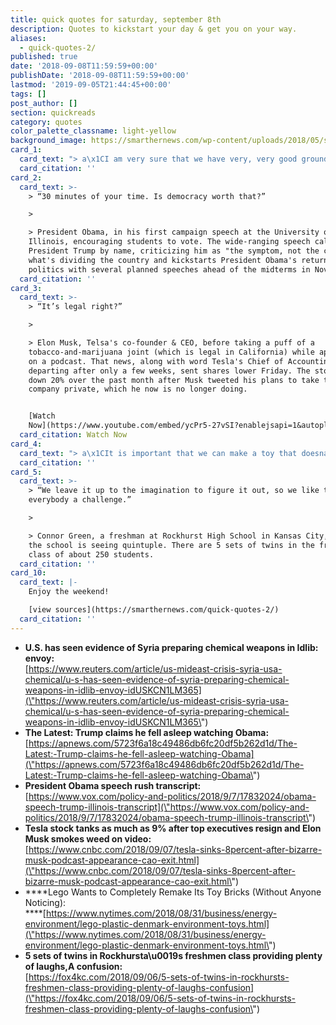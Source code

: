 ```yaml
---
title: quick quotes for saturday, september 8th
description: Quotes to kickstart your day & get you on your way.
aliases:
  - quick-quotes-2/
published: true
date: '2018-09-08T11:59:59+00:00'
publishDate: '2018-09-08T11:59:59+00:00'
lastmod: '2019-09-05T21:44:45+00:00'
tags: []
post_author: []
section: quickreads
category: quotes
color_palette_classname: light-yellow
background_image: https://smarthernews.com/wp-content/uploads/2018/05/syria-1034467_640.jpg
card_1:
  card_text: "> a\x1CI am very sure that we have very, very good grounds to be making these warnings.”\n> \n> Jim Jeffrey, Secretary of State Mike Pompeoa\x19s special adviser on Syria, on the \"lots of evidence that chemical weapon are being prepared\" for a possible attack on Idlib - the last remaining stronghold of those opposed to Syrian President Bashar al-Assad."
  card_citation: ''
card_2:
  card_text: >-
    > “30 minutes of your time. Is democracy worth that?”

    > 

    > President Obama, in his first campaign speech at the University of
    Illinois, encouraging students to vote. The wide-ranging speech called out
    President Trump by name, criticizing him as "the symptom, not the cause" of
    what's dividing the country and kickstarts President Obama's return to
    politics with several planned speeches ahead of the midterms in November.
  card_citation: ''
card_3:
  card_text: >-
    > “It’s legal right?”

    > 

    > Elon Musk, Telsa's co-founder & CEO, before taking a puff of a
    tobacco-and-marijuana joint (which is legal in California) while appearing
    on a podcast. That news, along with word Tesla's Chief of Accounting is
    departing after only a few weeks, sent shares lower Friday. The stock is
    down 20% over the past month after Musk tweeted his plans to take the
    company private, which he now is no longer doing.


    [Watch
    Now](https://www.youtube.com/embed/ycPr5-27vSI?enablejsapi=1&autoplay=1&rel=0)
  card_citation: Watch Now
card_4:
  card_text: "> a\x1CIt is important that we can make a toy that doesna\x19t jeopardize (childrena\x19s future).”\n> \n> Tim Brooks, Lego's VP for environmental responsibility, as the toymaker looks to make its plastic brick toys entirely from plant-based or recycled materials by 2030. Lego is spending the equivalent of $120M & hiring 100 people in search of a material that will work despite suffering from struggling sales recently."
  card_citation: ''
card_5:
  card_text: >-
    > “We leave it up to the imagination to figure it out, so we like to give
    everybody a challenge.”

    > 

    > Connor Green, a freshman at Rockhurst High School in Kansas City, on how
    the school is seeing quintuple. There are 5 sets of twins in the freshman
    class of about 250 students.
  card_citation: ''
card_10:
  card_text: |-
    Enjoy the weekend!

    [view sources](https://smarthernews.com/quick-quotes-2/)
  card_citation: ''
---
```

*   **U.S. has seen evidence of Syria preparing chemical weapons in Idlib: envoy:**  
    [https://www.reuters.com/article/us-mideast-crisis-syria-usa-chemical/u-s-has-seen-evidence-of-syria-preparing-chemical-weapons-in-idlib-envoy-idUSKCN1LM365](\"https://www.reuters.com/article/us-mideast-crisis-syria-usa-chemical/u-s-has-seen-evidence-of-syria-preparing-chemical-weapons-in-idlib-envoy-idUSKCN1LM365\")
*   **The Latest: Trump claims he fell asleep watching Obama:**  
    [https://apnews.com/5723f6a18c49486db6fc20df5b262d1d/The-Latest:-Trump-claims-he-fell-asleep-watching-Obama](\"https://apnews.com/5723f6a18c49486db6fc20df5b262d1d/The-Latest:-Trump-claims-he-fell-asleep-watching-Obama\")
*   **President Obama speech rush transcript:**  
    [https://www.vox.com/policy-and-politics/2018/9/7/17832024/obama-speech-trump-illinois-transcript](\"https://www.vox.com/policy-and-politics/2018/9/7/17832024/obama-speech-trump-illinois-transcript\")
*   **Tesla stock tanks as much as 9% after top executives resign and Elon Musk smokes weed on video:**  
    [https://www.cnbc.com/2018/09/07/tesla-sinks-8percent-after-bizarre-musk-podcast-appearance-cao-exit.html](\"https://www.cnbc.com/2018/09/07/tesla-sinks-8percent-after-bizarre-musk-podcast-appearance-cao-exit.html\")
*   ****Lego Wants to Completely Remake Its Toy Bricks (Without Anyone Noticing):  
    ****[https://www.nytimes.com/2018/08/31/business/energy-environment/lego-plastic-denmark-environment-toys.html](\"https://www.nytimes.com/2018/08/31/business/energy-environment/lego-plastic-denmark-environment-toys.html\")
*   **5 sets of twins in Rockhursta\\u0019s freshmen class providing plenty of laughs,A confusion:**  
    [https://fox4kc.com/2018/09/06/5-sets-of-twins-in-rockhursts-freshmen-class-providing-plenty-of-laughs-confusion](\"https://fox4kc.com/2018/09/06/5-sets-of-twins-in-rockhursts-freshmen-class-providing-plenty-of-laughs-confusion\")